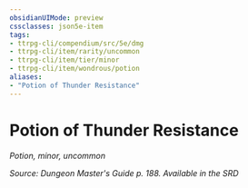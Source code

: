 ```yaml
---
obsidianUIMode: preview
cssclasses: json5e-item
tags:
- ttrpg-cli/compendium/src/5e/dmg
- ttrpg-cli/item/rarity/uncommon
- ttrpg-cli/item/tier/minor
- ttrpg-cli/item/wondrous/potion
aliases: 
- "Potion of Thunder Resistance"
---
```

# Potion of Thunder Resistance
*Potion, minor, uncommon*  



*Source: Dungeon Master's Guide p. 188. Available in the <span title='Systems Reference Document (5.1)'>SRD</span>*